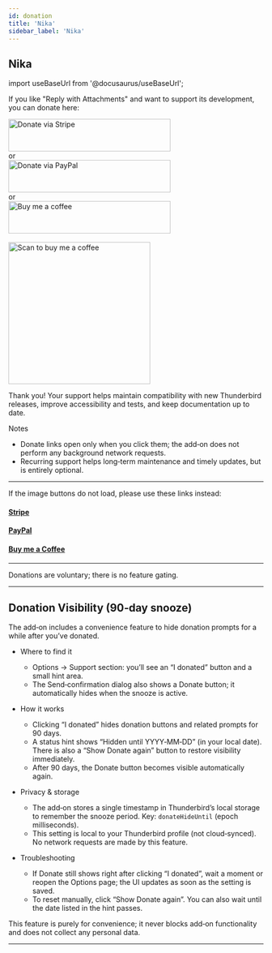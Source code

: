```yaml
---
id: donation
title: 'Nika'
sidebar_label: 'Nika'
---
```


## Nika

import useBaseUrl from '@docusaurus/useBaseUrl';

If you like "Reply with Attachments" and want to support its development, you can donate here:

<div className="donate-buttons" style={{ display: 'flex', flexDirection: 'column', alignItems: 'center', gap: '12px', margin: '12px 0' }}>
  <a href="https://buy.stripe.com/9B66oB3FDdbx2f2awK33W00" target="_blank" rel="noopener noreferrer"
     style={{ display: 'inline-block', width: '320px', maxWidth: '90vw', height: '64px' }}>
    <img src={useBaseUrl('/img/stripe-donate-button.svg')} alt="Donate via Stripe" width="320" height="64"
         style={{ width: '100%', height: '100%', objectFit: 'contain', display: 'block' }} />
  </a>
  <div style={{ opacity: 0.7, fontSize: '0.9rem' }}>or</div>
  <a href="https://www.paypal.com/donate/?hosted_button_id=L2NQXHB7FQ5FJ" target="_blank" rel="noopener noreferrer"
     style={{ display: 'inline-block', width: '320px', maxWidth: '90vw', height: '64px' }}>
    <img src={useBaseUrl('/img/paypal-donate-button.svg')} alt="Donate via PayPal" width="320" height="64"
         style={{ width: '100%', height: '100%', objectFit: 'contain', display: 'block' }} />
  </a>
  <div style={{ opacity: 0.7, fontSize: '0.9rem' }}>or</div>
  <a href="https://buymeacoffee.com/bitranox" target="_blank" rel="noopener noreferrer"
     style={{ display: 'inline-block', width: '320px', maxWidth: '90vw', height: '64px' }}>
    <img src={useBaseUrl('/img/buymeacoffee-donate-button.svg')} alt="Buy me a coffee" width="320" height="64"
         style={{ width: '100%', height: '100%', objectFit: 'contain', display: 'block' }} />
  </a>
</div>
<br />

<div className="donate-buttons" style={{ display: 'flex', flexDirection: 'column', alignItems: 'center', gap: '12px', margin: '12px 0 28px' }}>
  <a href="https://buymeacoffee.com/bitranox" target="_blank" rel="noopener noreferrer"
     style={{ display: 'inline-block', width: '320px', maxWidth: '90vw' }}>
    <img src={useBaseUrl('/img/buy_me_a_coffee_qrcode.png')} alt="Scan to buy me a coffee"
         width="280" style={{ width: '280px', maxWidth: '100%', height: 'auto', display: 'block', margin: '0 auto' }} />
  </a>
</div>

Thank you! Your support helps maintain compatibility with new Thunderbird releases, improve accessibility and tests, and keep documentation up to date.

Notes

- Donate links open only when you click them; the add‑on does not perform any background network requests.
- Recurring support helps long‑term maintenance and timely updates, but is entirely optional.

---

If the image buttons do not load, please use these links instead:

#### [Stripe](https://buy.stripe.com/9B66oB3FDdbx2f2awK33W00)

#### [PayPal](https://www.paypal.com/donate/?hosted_button_id=L2NQXHB7FQ5FJ)

#### [Buy me a Coffee](https://buymeacoffee.com/bitranox)

---

Donations are voluntary; there is no feature gating.

---

## Donation Visibility (90‑day snooze)

The add‑on includes a convenience feature to hide donation prompts for a while after you’ve donated.

- Where to find it
  - Options → Support section: you’ll see an “I donated” button and a small hint area.
  - The Send‑confirmation dialog also shows a Donate button; it automatically hides when the snooze is active.

- How it works
  - Clicking “I donated” hides donation buttons and related prompts for 90 days.
  - A status hint shows “Hidden until YYYY‑MM‑DD” (in your local date). There is also a “Show Donate again” button to restore visibility immediately.
  - After 90 days, the Donate button becomes visible automatically again.

- Privacy & storage
  - The add‑on stores a single timestamp in Thunderbird’s local storage to remember the snooze period. Key: `donateHideUntil` (epoch milliseconds).
  - This setting is local to your Thunderbird profile (not cloud‑synced). No network requests are made by this feature.

- Troubleshooting
  - If Donate still shows right after clicking “I donated”, wait a moment or reopen the Options page; the UI updates as soon as the setting is saved.
  - To reset manually, click “Show Donate again”. You can also wait until the date listed in the hint passes.

This feature is purely for convenience; it never blocks add‑on functionality and does not collect any personal data.

---

